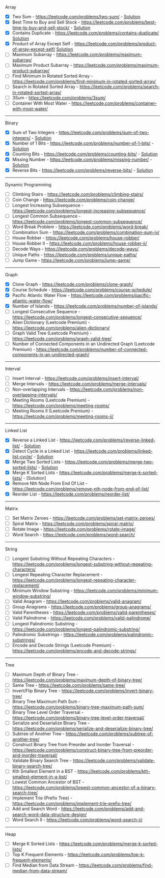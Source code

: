 
Array

- [x] Two Sum - https://leetcode.com/problems/two-sum/ - [Solution](array/two_sum.py)
- [x] Best Time to Buy and Sell Stock - https://leetcode.com/problems/best-time-to-buy-and-sell-stock/ - [Solution](array/121_buy_and_sell_stock.py)
- [x] Contains Duplicate - https://leetcode.com/problems/contains-duplicate/ [Solution](array/217_contains_dup.py)
- [x] Product of Array Except Self - https://leetcode.com/problems/product-of-array-except-self/ [Solution](array/238_product_of_array_except_self.py)
- [ ] Maximum Subarray - https://leetcode.com/problems/maximum-subarray/
- [ ] Maximum Product Subarray - https://leetcode.com/problems/maximum-product-subarray/
- [ ] Find Minimum in Rotated Sorted Array - https://leetcode.com/problems/find-minimum-in-rotated-sorted-array/
- [ ] Search in Rotated Sorted Array - https://leetcode.com/problems/search-in-rotated-sorted-array/
- [ ] 3Sum - https://leetcode.com/problems/3sum/
- [ ] Container With Most Water - https://leetcode.com/problems/container-with-most-water/

---

Binary

- [x] Sum of Two Integers - https://leetcode.com/problems/sum-of-two-integers/ - [Solution](/binary/371_sum_of_integers.py)
- [x] Number of 1 Bits - https://leetcode.com/problems/number-of-1-bits/ - [Solution](/binary/191_number_of_ones.py)
- [x] Counting Bits - https://leetcode.com/problems/counting-bits/ - [Solution](/binary/338_count_bits.py)
- [x] Missing Number - https://leetcode.com/problems/missing-number/ - [Solution](/binary/268_missing_number.py)
- [x] Reverse Bits - https://leetcode.com/problems/reverse-bits/ - [Solution](/binary/190_reverse_bits.py)

---

Dynamic Programming

- [ ] Climbing Stairs - https://leetcode.com/problems/climbing-stairs/
- [ ] Coin Change - https://leetcode.com/problems/coin-change/
- [ ] Longest Increasing Subsequence - https://leetcode.com/problems/longest-increasing-subsequence/
- [ ] Longest Common Subsequence - https://leetcode.com/problems/longest-common-subsequence/
- [ ] Word Break Problem - https://leetcode.com/problems/word-break/
- [ ] Combination Sum - https://leetcode.com/problems/combination-sum-iv/
- [ ] House Robber - https://leetcode.com/problems/house-robber/
- [ ] House Robber II - https://leetcode.com/problems/house-robber-ii/
- [ ] Decode Ways - https://leetcode.com/problems/decode-ways/
- [ ] Unique Paths - https://leetcode.com/problems/unique-paths/
- [ ] Jump Game - https://leetcode.com/problems/jump-game/

---

Graph

- [x] Clone Graph - https://leetcode.com/problems/clone-graph/
- [x] Course Schedule - https://leetcode.com/problems/course-schedule/
- [x] Pacific Atlantic Water Flow - https://leetcode.com/problems/pacific-atlantic-water-flow/
- [x] Number of Islands - https://leetcode.com/problems/number-of-islands/
- [ ] Longest Consecutive Sequence - https://leetcode.com/problems/longest-consecutive-sequence/
- [ ] Alien Dictionary (Leetcode Premium) - https://leetcode.com/problems/alien-dictionary/
- [ ] Graph Valid Tree (Leetcode Premium) - https://leetcode.com/problems/graph-valid-tree/
- [ ] Number of Connected Components in an Undirected Graph (Leetcode Premium) - https://leetcode.com/problems/number-of-connected-components-in-an-undirected-graph/

---

Interval

- [ ] Insert Interval - https://leetcode.com/problems/insert-interval/
- [ ] Merge Intervals - https://leetcode.com/problems/merge-intervals/
- [ ] Non-overlapping Intervals - https://leetcode.com/problems/non-overlapping-intervals/
- [ ] Meeting Rooms (Leetcode Premium) - https://leetcode.com/problems/meeting-rooms/
- [ ] Meeting Rooms II (Leetcode Premium) - https://leetcode.com/problems/meeting-rooms-ii/

---

Linked List

- [x] Reverse a Linked List - https://leetcode.com/problems/reverse-linked-list/ - [Solution](/list/206_reverse_list.py)
- [x] Detect Cycle in a Linked List - https://leetcode.com/problems/linked-list-cycle/ - [Solution](/list/141_detect_cycle.py)
- [x] Merge Two Sorted Lists - https://leetcode.com/problems/merge-two-sorted-lists/ - [Solution](/list/21_merge_two_list.py)
- [x] Merge K Sorted Lists - https://leetcode.com/problems/merge-k-sorted-lists/ - [Solution]
- [x] Remove Nth Node From End Of List - https://leetcode.com/problems/remove-nth-node-from-end-of-list/
- [x] Reorder List - https://leetcode.com/problems/reorder-list/

---

Matrix

- [ ] Set Matrix Zeroes - https://leetcode.com/problems/set-matrix-zeroes/
- [ ] Spiral Matrix - https://leetcode.com/problems/spiral-matrix/
- [ ] Rotate Image - https://leetcode.com/problems/rotate-image/
- [ ] Word Search - https://leetcode.com/problems/word-search/

---

String

- [ ] Longest Substring Without Repeating Characters - https://leetcode.com/problems/longest-substring-without-repeating-characters/
- [ ] Longest Repeating Character Replacement - https://leetcode.com/problems/longest-repeating-character-replacement/
- [ ] Minimum Window Substring - https://leetcode.com/problems/minimum-window-substring/
- [ ] Valid Anagram - https://leetcode.com/problems/valid-anagram/
- [ ] Group Anagrams - https://leetcode.com/problems/group-anagrams/
- [ ] Valid Parentheses - https://leetcode.com/problems/valid-parentheses/
- [ ] Valid Palindrome - https://leetcode.com/problems/valid-palindrome/
- [ ] Longest Palindromic Substring - https://leetcode.com/problems/longest-palindromic-substring/
- [ ] Palindromic Substrings - https://leetcode.com/problems/palindromic-substrings/
- [ ] Encode and Decode Strings (Leetcode Premium) - https://leetcode.com/problems/encode-and-decode-strings/

---

Tree

- [ ] Maximum Depth of Binary Tree - https://leetcode.com/problems/maximum-depth-of-binary-tree/
- [ ] Same Tree - https://leetcode.com/problems/same-tree/
- [ ] Invert/Flip Binary Tree - https://leetcode.com/problems/invert-binary-tree/
- [ ] Binary Tree Maximum Path Sum - https://leetcode.com/problems/binary-tree-maximum-path-sum/
- [ ] Binary Tree Level Order Traversal - https://leetcode.com/problems/binary-tree-level-order-traversal/
- [ ] Serialize and Deserialize Binary Tree - https://leetcode.com/problems/serialize-and-deserialize-binary-tree/
- [ ] Subtree of Another Tree - https://leetcode.com/problems/subtree-of-another-tree/
- [ ] Construct Binary Tree from Preorder and Inorder Traversal - https://leetcode.com/problems/construct-binary-tree-from-preorder-and-inorder-traversal/
- [ ] Validate Binary Search Tree - https://leetcode.com/problems/validate-binary-search-tree/
- [ ] Kth Smallest Element in a BST - https://leetcode.com/problems/kth-smallest-element-in-a-bst/
- [ ] Lowest Common Ancestor of BST - https://leetcode.com/problems/lowest-common-ancestor-of-a-binary-search-tree/
- [ ] Implement Trie (Prefix Tree) - https://leetcode.com/problems/implement-trie-prefix-tree/
- [ ] Add and Search Word - https://leetcode.com/problems/add-and-search-word-data-structure-design/
- [ ] Word Search II - https://leetcode.com/problems/word-search-ii/

---

Heap

- [ ] Merge K Sorted Lists - https://leetcode.com/problems/merge-k-sorted-lists/
- [ ] Top K Frequent Elements - https://leetcode.com/problems/top-k-frequent-elements/
- [ ] Find Median from Data Stream - https://leetcode.com/problems/find-median-from-data-stream/

